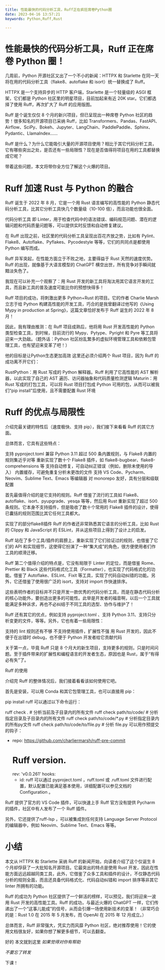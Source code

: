 ```yaml
---
title: 性能最快的代码分析工具，Ruff正在疯狂席卷Python圈
date: 2023-04-16 13:57:21
keywords: Python,Ruff,Rust

---
```


# 性能最快的代码分析工具，Ruff 正在席卷 Python 圈！

几周前，Python 开源社区又出了一个不小的新闻：HTTPX 和 Starlette 在同一天将在用的代码分析工具（flake8、autoflake 和 isort）统一替换成了 Ruff。

HTTPX 是一个支持异步的 HTTP 客户端，Starlette 是一个轻量级的 ASGI 框架，它们都是 Python 社区里的明星项目，目前加起来有近 20K star。它们都选择了使用 Ruff，再次扩大了 Ruff 的应用版图。

Ruff 是个诞生仅仅 8 个月的新兴项目，但已呈现出一种席卷 Python 社区的趋势！很多知名的开源项目已采纳 Ruff，比如 Transformers、Pandas、FastAPI、Airflow、SciPy、Bokeh、Jupyter、LangChain、PaddlePaddle、Sphinx、Pydantic、LlamaIndex……

Ruff 是什么？为什么它能吸引大量的开源项目使用？相比于其它代码分析工具，它有哪些突出之处，是否还有一些局限性？现在是否值得将项目在用的工具都替换成它呢？

带着这些问题，本文将带你全方位了解这个火爆的项目。

# Ruff 加速 Rust 与 Python 的融合

Ruff 诞生于 2022 年 8 月，它是一个用 Rust 语言编写的高性能的 Python 静态代码分析工具，比其它分析工具快几个数量级（10-100 倍），而且功能也很全面。

代码分析工具 即 Linter，用于检查代码中的语法错误、编码规范问题、潜在的逻辑问题和代码质量问题等，可以提供实时反馈和自动修复建议。

在 Ruff 出现之前，社区里的代码分析工具呈现出百花齐放之势，比如有 Pylint、Flake8、Autoflake、Pyflakes、Pycodestyle 等等，它们的共同点是都使用 Python 编写而成。

Ruff 异军突起，在性能方面立于不败之地，主要得益于 Rust 天然的速度优势。Ruff 的出现，就像基于大语言模型的 ChatGPT 横空出世，所有竞争对手瞬间就黯淡失色了。

我现在可以补充一个观察了：用 Rust 开发的新工具将淘汰用其它语言开发的工具，而且新工具的普及速度可能比你的预想快得多！

Ruff 项目的成功，将刺激出更多 Python+Rust 的项目。它的作者 Charlie Marsh 立志于给 Python 构建高性能的开发工具，巧合的是我曾翻译过他写的《Using Mypy in production at Spring》，这篇文章恰好发布于 Ruff 诞生的 2022 年 8 月！

因此，我有理由推测：在 Ruff 项目成熟后，他将用 Rust 开发高性能的 Python 类型检查工具，到时候，目前流行的 Mypy、Pytype、Pyright 和 Pyre 等工具将迎来一大劲敌。（题外话：Python 社区纷乱繁多的虚拟环境管理工具和依赖包管理工具，也有望迎来变革了吧！）

他的目标是让Python生态更加高效
这里还必须介绍两个 Rust 项目，因为 Ruff 的成功离不开它们：

RustPython：用 Rust 写成的 Python 解释器。Ruff 利用了它高性能的 AST 解析器，以此实现了自己的 AST 遍历、访问器抽象和代码质量检测逻辑
Maturin：用 Rust 写成的打包工具，可以将 Rust 项目打包成 Python 可用的包，从而可以被我们“pip install”后使用，且不需要配置 Rust 环境
# Ruff 的优点与局限性

介绍完最关键的特性后（速度极快、支持 pip），我们接下来看看 Ruff 的其它方面。

总体而言，它具有这些特点：

支持 pyproject.toml
兼容 Python 3.11
超过 500 条内置规则，与 Flake8 内置的规则集近乎对等
重新实现了数十个 Flake8 插件，如 flake8-bugbear、flake8-comprehensions 等
支持自动修复，可自动纠正错误（例如，删除未使用的导入）
内置缓存，可避免重复分析未更改的文件
支持 VS Code、Pycharm、Neovim、Sublime Text、Emacs 等编辑器
对 monorepo 友好，具有分层和级联配置

首先最值得介绍的是它支持的规则。Ruff 借鉴了流行的工具如 Flake8、autoflake、isort、pyupgrade、yesqa 等等，然后用 Rust 重新实现了超过 500 条规则。它本身不支持插件，但是吸收了数十个常用的 Flake8 插件的设计，使得已囊括的规则范围比其它任何工具都大。

实现了的部分flake8插件
Ruff 的作者还非常熟悉其它语言的分析工具，比如 Rust 的 Clippy 和 JavaScript 的 ESLint，并从这些项目上得到了设计上的启发。

Ruff 站在了多个工具/插件的肩膀上，重新实现了它们验证过的规则，也借鉴了它们的 API 和实现细节，这使得它扮演了一种“集大成”的角色，很方便使用者们作工具的顺滑迁移。

Ruff 第二个值得介绍的特点是，它没有局限于 Linter 的定位，而是借鉴 Rome、Prettier 和 Black 这些代码格式化工具（Formatter），也实现了代码格式化的功能。借鉴了 Autoflake、ESLint、Fixit 等工具，实现了代码自动纠错的功能。另外，它还借鉴了使用很广泛的 isort，支持对 import 作快速排序。

这些表明作者的目标并不只是开发一款优秀的代码分析工具，而是在静态代码分析的核心功能外，要创造出更多的可能性。此举是开发者的福音啊，以后一个工具就能满足多种诉求，再也不必纠结于不同工具的选型、协作与维护了！

Ruff 还有其它的优点，例如支持 pyproject.toml 、支持 Python 3.11、支持只分析变更的文件，等等。另外，它也有着一些局限性：

支持的 lint 规则还有不够
不支持使用插件，扩展性不强
用 Rust 开发的，因此不便于在出错时 debug，也不便于 Python 开发者给它贡献代码

关于第一点，毕竟 Ruff 只是 8 个月大的新生项目，支持更多的规则，只是时间问题。至于插件带来的扩展性和编程语言的开发者生态，原因也是 Rust，属于“有得必有失”了。

Ruff 的使用

介绍完 Ruff 的整体情况后，我们接着看看该如何使用它吧。

首先是安装，可以用 Conda 和其它包管理工具，也可以直接用 pip：

pip install ruff
可以通过以下命令运行：

ruff check .                        # 分析当前及子目录内的所有文件
ruff check path/to/code/            # 分析指定目录及子目录内的所有文件
ruff check path/to/code/*.py        # 分析指定目录内的所有py文件
ruff check path/to/code/to/file.py  # 分析 file.py
可以用作预提交的钩子：

- repo: https://github.com/charliermarsh/ruff-pre-commit
  # Ruff version.
  rev: 'v0.0.261'
  hooks:
    - id: ruff
可以通过 pyproject.toml ，ruff.toml 或 .ruff.toml 文件进行配置，默认配置已能满足基本使用，详细配置可以参见文档的 Configuration 。

Ruff 提供了官方的 VS Code 插件，可以快速上手
Ruff 官方没有提供 Pycharm 的插件，社区中有人发布了一个 Ruff 插件。

另外，它还提供了ruff-lsp ，可以被集成到任何支持 Language Server Protocol 的编辑器中，例如 Neovim、Sublime Text、Emacs 等等。

# 小结

本文从 HTTPX 和 Starlette 采纳 Ruff 的新闻开始，向读者介绍了这个仅诞生 8 个月却俘获了一大批知名开源项目。它最突出的特点是使用 Rust 开发，因此在性能方面远远超越同类工具，此外，它借鉴了众多工具和插件的设计，不仅静态代码分析的规则全面，而且还具备代码格式化、代码自动纠错和 import 排序等非其它 linter 所拥有的功能。

Ruff 的成功为 Python 社区提供了一个鲜活的榜样，可以预见，我们将迎来一波用 Rust 开发的高性能工具。Ruff 的成功，与最近火爆的 ChatGPT 一样，它们传递出了一个“这事儿能成”的信号，从而会引爆一场使用新技术的变革！（非常巧合的是：Rust 1.0 在 2015 年 5 月发布，而 OpenAI 在 2015 年 12 月成立。）

总体而言，Ruff 非常强大，凭实力而风靡 Python 社区，绝对推荐使用！它的使用文档很友好，如果你想了解更多细节，可以去翻查。

好的
本文就到这里
*如果觉得对你有帮助*

*不要忘了转发*


下课！